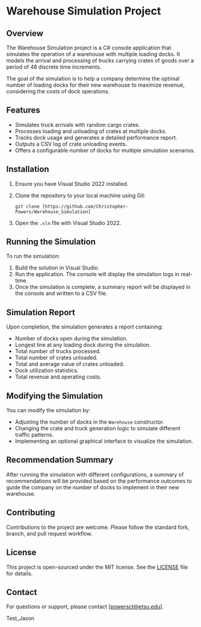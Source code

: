 # Warehouse Simulation Project

## Overview

The Warehouse Simulation project is a C# console application that simulates the operation of a warehouse with multiple loading docks. It models the arrival and processing of trucks carrying crates of goods over a period of 48 discrete time increments.

The goal of the simulation is to help a company determine the optimal number of loading docks for their new warehouse to maximize revenue, considering the costs of dock operations.

## Features

- Simulates truck arrivals with random cargo crates.
- Processes loading and unloading of crates at multiple docks.
- Tracks dock usage and generates a detailed performance report.
- Outputs a CSV log of crate unloading events.
- Offers a configurable number of docks for multiple simulation scenarios.

## Installation

1. Ensure you have Visual Studio 2022 installed.
2. Clone the repository to your local machine using Git:

    ```
    git clone [https://github.com/Christopher-Powers/Warehouse_Simulation]
    ```

3. Open the `.sln` file with Visual Studio 2022.

## Running the Simulation

To run the simulation:

1. Build the solution in Visual Studio.
2. Run the application. The console will display the simulation logs in real-time.
3. Once the simulation is complete, a summary report will be displayed in the console and written to a CSV file.

## Simulation Report

Upon completion, the simulation generates a report containing:

- Number of docks open during the simulation.
- Longest line at any loading dock during the simulation.
- Total number of trucks processed.
- Total number of crates unloaded.
- Total and average value of crates unloaded.
- Dock utilization statistics.
- Total revenue and operating costs.

## Modifying the Simulation

You can modify the simulation by:

- Adjusting the number of docks in the `Warehouse` constructor.
- Changing the crate and truck generation logic to simulate different traffic patterns.
- Implementing an optional graphical interface to visualize the simulation.

## Recommendation Summary

After running the simulation with different configurations, a summary of recommendations will be provided based on the performance outcomes to guide the company on the number of docks to implement in their new warehouse.

## Contributing

Contributions to the project are welcome. Please follow the standard fork, branch, and pull request workflow.

## License

This project is open-sourced under the MIT license. See the [LICENSE](LICENSE) file for details.

## Contact

For questions or support, please contact [powersct@etsu.edu].


Test_Jason
